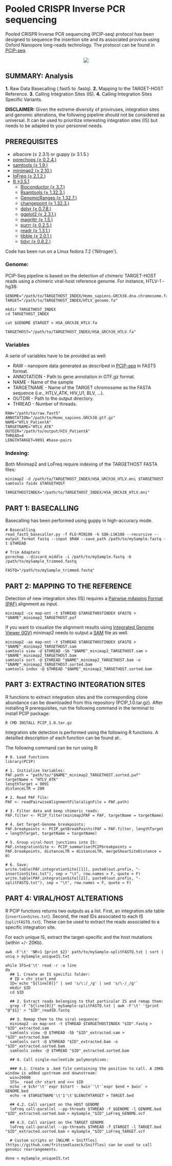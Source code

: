 # Pooled CRISPR Inverse PCR sequencing 

Pooled CRISPR Inverse PCR sequencing (PCIP-seq) protocol has been designed to sequence the insertion site and its associated provirus using Oxford Nanopore long-reads technology. The protocol can be found in [PCIP-seq](https://www.biorxiv.org/content/10.1101/558130v2).

<p align="center">
  <img src="WORKFLOW/Protocol.jpg">
</p>

## SUMMARY: Analysis

**1.** Raw Data Basecalling (.fast5 to .fastq).
**2.** Mapping to the TARGET-HOST Reference.
**3.** Calling Integration Sites (IS).
**4.** Calling Integration Sites Specific Variants.

**DISCLAIMER:** Given the extreme diversity of proviruses, integration sites and genomic alterations, the following pipeline should not be considered as universal. It can be used to prioritize interesting integration sites (IS) but needs to be adapted to your personnel needs. 

## PREREQUISITES

* albacore (≥ 2.3.1) or guppy (≥ 3.1.5.)
* [porechops (≥ 0.2.4.)](https://github.com/rrwick/Porechop) 
* [samtools (≥ 1.9.)](http://samtools.sourceforge.net/) 
* [minimap2 (≥ 2.10.)](https://github.com/lh3/minimap2) 
* [loFreq (≥ 2.1.2.)](http://csb5.github.io/lofreq/) 
* [R ≥3.5.1](https://www.r-project.org/)
  - [Bioconductor (≥ 3.7.)](https://www.bioconductor.org/install/) 
  - [Rsamtools (≥ 1.32.3.)](https://bioconductor.org/packages/release/bioc/html/Rsamtools.html) 
  - [GenomicRanges (≥ 1.32.7.)](https://bioconductor.org/packages/release/bioc/html/GenomicRanges.html)
  - [changepoint (≥ 1.32.3.)](https://cran.r-project.org/web/packages/changepoint/index.html) 
  - [dplyr (≥ 0.7.8.)](https://cran.r-project.org/web/packages/dplyr/index.html)
  - [ggplot2 (≥ 2.3.1.)](https://cran.r-project.org/web/packages/ggplot2/index.html)
  - [magrittr (≥ 1.5.)](https://cran.r-project.org/web/packages/magrittr/index.html)
  - [purrr (≥ 0.2.5.)](https://cran.r-project.org/web/packages/purrr/index.html)
  - [readr (≥ 1.3.1.)](https://cran.r-project.org/web/packages/readr/index.html)
  - [tibble (≥ 2.0.1.)](https://cran.r-project.org/web/packages/tibble/index.html)
  - [tidyr (≥ 0.8.2.)](https://cran.r-project.org/web/packages/tidyr/index.html)

Code has been run on a Linux fedora 7.2 ('Nitrogen'). 

### Genome:

PCIP-Seq pipeline is based on the detection of chimeric TARGET-HOST reads using a chimeric viral-host reference genome. For instance, HTLV-1 - hg38:

```
GENOME="/path/to/TARGETHOST_INDEX/Homo_sapiens.GRCh38.dna.chromosome.fa"
TARGET="/path/to/TARGETHOST_INDEX/HTLV_genome.fa"

mkdir TARGETHOST_INDEX
cd TARGETHOST_INDEX

cat $GENOME $TARGET > HSA_GRCh38_HTLV.fa

TARGETHOST="/path/to/TARGETHOST_INDEX/HSA_GRCh38_HTLV.fa"
```

### Variables

A serie of variables have to be provided as well:

- RAW - nanopore data generated as described in [PCIP-seq](https://www.biorxiv.org/content/10.1101/558130v2) in FAST5 format.
- ANNOTATION - Path to gene annotation in GTF.gz format.
- NAME - Name of the sample
- TARGETNAME - Name of the TARGET chromosome  as the FASTA sequence (i.e., HTLV_ATK, HIV_U1, BLV, ...). 
- OUTDIR - Path to the output directory. 
- THREAD - Number of threads.

```
RAW="/path/to/raw.fast5"
ANNOTATION="/path/to/Homo_sapiens.GRCh38.gtf.gz"
NAME="HTLV_PatientA"
TARGETNAME="HTLV_ATK"
OUTDIR="/path/to/output/HIV_PatientA"
THREAD=4
LENGTHTARGET=9091 #base-pairs
```

### Indexing:

Both Minimap2 and LoFreq require indexing of the TARGETHOST FASTA files:

```
minimap2 -d /path/to/TARGETHOST_INDEX/HSA_GRCh38_HTLV.mni $TARGETHOST
samtools faidx $TARGETHOST

TARGETHOSTINDEX="/path/to/TARGETHOST_INDEX/HSA_GRCh38_HTLV.mni"
```

## PART 1: BASECALLING

Basecalling has been performed using guppy in high-accuracy mode. 

```
# Basecalling
read_fast5_basecaller.py -f FLO-MIN106 -k SQK-LSK108 --recursive --output_format fastq --input $RAW --save_path /path/to/mySample.fastq -t $THREAD

# Trim Adapters
porechop --discard_middle -i /path/to/mySample.fastq -b /path/to/mySample_trimmed.fastq

FASTQ="/path/to/mySample_trimmed.fastq"
```

## PART 2: MAPPING TO THE REFERENCE

Detection of new integration sites (IS) requires a [Pairwise mApping Format \(PAF\)](https://github.com/lh3/miniasm/blob/master/PAF.md) alignment as input. 

```
minimap2 -cx map-ont -t $THREAD $TARGETHOSTINDEX $FASTQ > "$NAME"_minimap2_TARGETHOST.paf
```

If you want to visualize the alignment results using [Integrated Genome Viewer \(IGV\)](http://software.broadinstitute.org/software/igv/) minimap2 needs to output a [SAM](https://en.wikipedia.org/wiki/SAM_(file_format)) file as well.

```
minimap2 -ax map-ont -t $THREAD $TARGETHOSTINDEX $FASTQ > "$NAME"_minimap2_TARGETHOST.sam
samtools view -@ $THREAD -Sb "$NAME"_minimap2_TARGETHOST.sam > "$NAME"_minimap2_TARGETHOST.bam
samtools sort -@ $THREAD "$NAME"_minimap2_TARGETHOST.bam -o "$NAME"_minimap2_TARGETHOST.sorted.bam
samtools index -@ $THREAD "$NAME"_minimap2_TARGETHOST.sorted.bam
```

## PART 3: EXTRACTING INTEGRATION SITES

R functions to extract integration sites and the corresponding clone abundance can be downloaded from this repository (PCIP_1.0.tar.gz). After installing R prerequisites, run the following command in the terminal to install PCIP package:

```
R CMD INSTALL PCIP_1.0.tar.gz
```

Integration site detection is performed using the following R functions. A detailled description of each function can be found at:. 

The following command can be run using R:

```
# 0. Load functions 
library(PCIP)

# 1. Initialize Variables:
PAF.path = "path/to/"$NAME"_minimap2_TARGETHOST.sorted.paf"
targetName = "HTLV_ATK"
lengthTarget = 9091
distanceLTR = 200

# 2. Read PAF file:
PAF <- readPairwiseAlignmentFile(alignFile = PAF.path)

# 3. Filter data and keep chimeric reads:
PAF.filter <- PCIP_filter(minimap2PAF = PAF, targetName = targetName)

# 4. Get Target-Genome breakpoints:
PAF.breakpoints <- PCIP_getBreakPoints(PAF = PAF.filter, lengthTarget = lengthTarget, targetName = targetName)

# 5. Group viral-host junctions into IS:
PAF.integrationSite <- PCIP_summarise(PCIPbreakpoints = PAF.breakpoints, distanceLTR = distanceLTR, mergeShearSiteDistance = 0)

# 6. Save:
write.table(PAF.integrationSite[[1]], paste0(out.prefix, "-insertionSites.txt"), sep = "\t", row.names = F, quote = F)
write.table(PAF.integrationSite[[2]], paste0(out.prefix, "-splitFASTQ.txt"), sep = "\t", row.names = F, quote = F)
```

## PART 4: VIRAL/HOST ALTERATIONS

R PCIP functions returns two outputs as a list. First, an integration site table (``insertionSites.txt``). Second, the read IDs associated to each IS (``splitFASTQ.txt``). These can be used to extract the reads associated to a specific integration site. 

For each unique IS, extract the target-specific and the host mutations (within +/- 20Kb).

```
awk -F'\t' 'NR>1 {print $2}' path/to/mySample-splitFASTQ.txt | sort | uniq > mySample_uniqueIS.txt

while IFS=$'\t' read -r -a line
do
  ## 1. Create an IS specific folder:
  # ID = chr_start_end
  ID=`echo "${line[0]}" | sed 's/\:/_/g' | sed 's/\-/_/g'`
  mkdir $ID
  cd $ID
  
  ## 2. Extract reads belonging to that particular IS and remap them:
  grep -F "${line[0]}" mySample-splitFASTQ.txt | awk -F'\t' '{print "@"$1}' > "$ID"_readID.fastq
  
  ## 3. Remap them to the viral sequence:
  minimap2 -ax map-ont -t $THREAD $TARGETHOSTINDEX "$ID".fastq > "$ID"_extracted.sam
  samtools view -@ $THREAD -Sb "$ID"_extracted.sam > "$ID"_extracted.bam
  samtools sort -@ $THREAD "$ID"_extracted.bam -o "$ID"_extracted.sorted.bam
  samtools index -@ $THREAD "$ID"_extracted.sorted.bam

  ## 4. Call single-nucleotide polymorphisms:
  
  ### 4.1. Create a .bed file containing the position to call. A 20Kb window is added upstream and downstream:
  win=20000
  IFS=_ read chr start end <<< $ID
  echo -e $chr'\t'`expr $start - $win`'\t'`expr $end + $win` > GENOME.bed
  echo -e $TARGETNAME'\t'1'\t'$LENGTHTARGET > TARGET.bed

  ## 4.2. Call variant on the HOST GENOME
  loFreq call-parallel --pp-threads $THREAD -f $GENOME -l GENOME.bed "$ID"_extracted.sorted.bam > mySample_"$ID"_LoFreq_GENOME.vcf
  
  ## 4.3. Call variant on the TARGET GENOME
  loFreq call-parallel --pp-threads $THREAD -f $TARGET -l TARGET.bed "$ID"_extracted.sorted.bam > mySample_"$ID"_LoFreq_TARGET.vcf

  # Custom scripts or [NGLMR + Sniffles](https://github.com/fritzsedlazeck/Sniffles) can be used to call genomic rearrangements.

done < mySample_uniqueIS.txt

```
